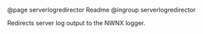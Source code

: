 @page serverlogredirector Readme
@ingroup serverlogredirector 

Redirects server log output to the NWNX logger.
